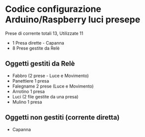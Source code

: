 # Codice configurazione Arduino/Raspberry luci presepe

Prese di corrente totali 13, Utilizzate 11

- 1 Presa dirette - Capanna
- 8 Prese gestite da Relè

## Oggetti gestiti da Relè

- Fabbro (2 prese - Luce e Movimento)
- Panettiere 1 presa
- Falegname 2 prese (Luce e Movimento)
- Arrotino 1 presa
- Luci (2 file gestite da una presa)
- Mulino 1 presa

## Oggetti non gestiti (corrente diretta)

- Capanna
